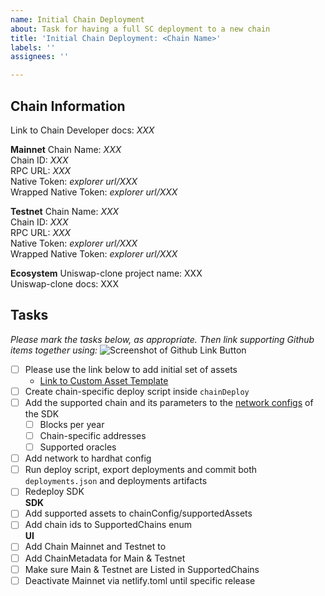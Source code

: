 ```yaml
---
name: Initial Chain Deployment
about: Task for having a full SC deployment to a new chain
title: 'Initial Chain Deployment: <Chain Name>'
labels: ''
assignees: ''

---
```


## Chain Information

Link to Chain Developer docs: *XXX*

**Mainnet**
Chain Name:  *XXX* <br>
Chain ID:  *XXX* <br>
RPC URL:  *XXX* <br>
Native Token: *explorer url/XXX* <br>
Wrapped Native Token: *explorer url/XXX* <br>

**Testnet**
Chain Name: *XXX* <br>
Chain ID:  *XXX* <br>
RPC URL:  *XXX* <br>
Native Token: *explorer url/XXX* <br>
Wrapped Native Token: *explorer url/XXX* <br>

**Ecosystem**
Uniswap-clone project name: XXX <br>
Uniswap-clone docs: XXX <br>

## Tasks
*Please mark the tasks below, as appropriate.  Then link supporting Github items together using:* ![Screenshot of Github Link Button](https://user-images.githubusercontent.com/103433798/169572470-b7e31053-afab-4225-9816-6403193b86b3.png)

- [ ] Please use the link below to add initial set of assets <br>
   - [Link to Custom Asset Template](https://github.com/Midas-Protocol/monorepo/issues/new?assignees=&labels=Custom+Asset+Support&template=custom-asset-support.md&title=Support+Asset+%24XXX)
- [ ] Create chain-specific deploy script inside `chainDeploy`
- [ ] Add the supported chain and its parameters to the [network configs](https://github.com/Midas-Protocol/contracts/blob/main/src/network.ts) of the SDK 
   - [ ] Blocks per year
   - [ ] Chain-specific addresses
   - [ ] Supported oracles
- [ ] Add network to hardhat config
- [ ] Run deploy script, export deployments and commit both `deployments.json` and deployments artifacts
- [ ] Redeploy SDK <br>
**SDK**
- [ ] Add supported assets to chainConfig/supportedAssets
- [ ] Add chain ids to SupportedChains enum <br>
**UI**
- [ ] Add Chain Mainnet and Testnet to <SwitchNetworkModal/>
 - [ ] Add ChainMetadata for Main & Testnet
 - [ ] Make sure Main & Testnet are Listed in SupportedChains
 - [ ] Deactivate Mainnet via netlify.toml until specific release
